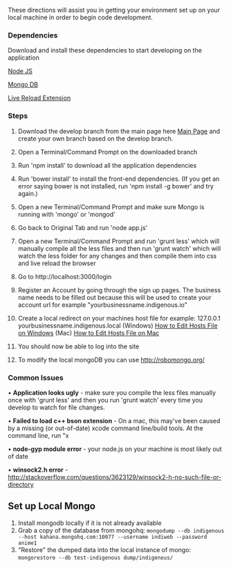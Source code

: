 These directions will assist you in getting your environment set up on your local machine in order to begin code development. 

### Dependencies

Download and install these dependencies to start developing on the application

[Node JS](http://howtonode.org/how-to-install-nodejs)

[Mongo DB](http://docs.mongodb.org/manual/installation/)

[Live Reload Extension](http://feedback.livereload.com/knowledgebase/articles/86242-how-do-i-install-and-use-the-browser-extensions)

### Steps

1. Download the develop branch from the main page here [Main Page](https://github.com/IndigenousIO/indigeweb) and create your own branch based on the develop branch. 

2. Open a Terminal/Command Prompt on the downloaded branch

3. Run 'npm install' to download all the application dependencies

4. Run 'bower install' to install the front-end dependencies.  (If you get an error saying bower is not installed, run 'npm install -g bower' and try again.)

5. Open a new Terminal/Command Prompt and make sure Mongo is running with 'mongo' or 'mongod'

6. Go back to Original Tab and run 'node app.js'

7. Open a new Terminal/Command Prompt and run 'grunt less' which will manually compile all the less files and then run 'grunt watch' which will watch the less folder for any changes and then compile them into css and live reload the browser

8. Go to http://localhost:3000/login

9. Register an Account by going through the sign up pages. The business name needs to be filled out because this will be used to create your account url for example "yourbusinessname.indigenous.io"

10. Create a local redirect on your machines host file for example: 127.0.0.1 yourbusinessname.indigenous.local
   (Windows) [How to Edit Hosts File on Windows](http://www.howtogeek.com/howto/27350/beginner-geek-how-to-edit-your-hosts-file/) (Mac) [How to Edit Hosts File on Mac](http://decoding.wordpress.com/2009/04/06/how-to-edit-the-hosts-file-in-mac-os-x-leopard/)

11. You should now be able to log into the site 

12. To modify the local mongoDB you can use http://robomongo.org/


### Common Issues

• **Application looks ugly** - make sure you compile the less files manually once with 'grunt less' and then you run 'grunt watch' every time you develop to watch for file changes.

• **Failed to load c++ bson extension** - On a mac, this may've been caused by a missing (or out-of-date) xcode command line/build tools. At the command line, run "x

• **node-gyp module error** - your node.js on your machine is most likely out of date 

• **winsock2.h error** - http://stackoverflow.com/questions/3623129/winsock2-h-no-such-file-or-directory

## Set up Local Mongo
1. Install mongodb locally if it is not already available
2. Grab a copy of the database from mongohq: 
`mongodump --db indigenous --host kahana.mongohq.com:10077 --username indiweb --password anime1`
3. "Restore" the dumped data into the local instance of mongo:
`mongorestore --db test-indigenous dump/indigenous/`